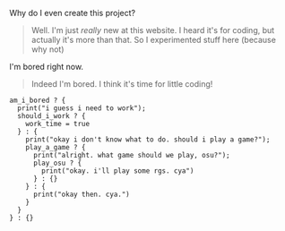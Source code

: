 Why do I even create this project?
> Well. I'm just _really_ new at this website.
> I heard it's for coding, but actually it's more than that.
> So I experimented stuff here (because why not)

I'm bored right now.
> Indeed I'm bored. I think it's time for little coding!
```
am_i_bored ? {
  print("i guess i need to work");
  should_i_work ? {
    work_time = true
  } : {
    print("okay i don't know what to do. should i play a game?");
    play_a_game ? {
      print("alright. what game should we play, osu?");
      play_osu ? {
        print("okay. i'll play some rgs. cya")
      } : {}
    } : {
      print("okay then. cya.")
    }
  }
} : {}
```
